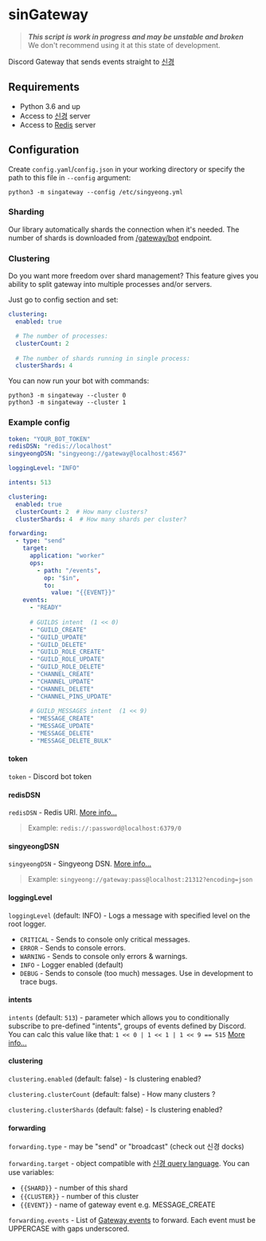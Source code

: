 # sinGateway
> _**This script is work in progress and may be unstable and broken**_ \
> We don't recommend using it at this state of development.

Discord Gateway that sends events straight to [신경](https://github.com/queer/singyeong)

## Requirements

- Python 3.6 and up
- Access to [신경](https://github.com/queer/singyeong) server
- Access to [Redis](https://redis.io/download) server

## Configuration

Create `config.yaml`/`config.json` in your working directory or specify the path to this file in `--config` argument:

```shell
python3 -m singateway --config /etc/singyeong.yml
```

### Sharding
Our library automatically shards the connection when it's needed. The number of shards is downloaded from [/gateway/bot](https://discord.com/developers/docs/topics/gateway#get-gateway-bot) endpoint.

### Clustering
Do you want more freedom over shard management?
This feature gives you ability to split gateway into multiple processes and/or servers.

Just go to config section and set:
```yaml
clustering:
  enabled: true

  # The number of processes:
  clusterCount: 2
  
  # The number of shards running in single process:
  clusterShards: 4
```

You can now run your bot with commands:

```shell
python3 -m singateway --cluster 0
python3 -m singateway --cluster 1
```

### Example config

```yaml
token: "YOUR_BOT_TOKEN"
redisDSN: "redis://localhost"
singyeongDSN: "singyeong://gateway@localhost:4567"

loggingLevel: "INFO"

intents: 513 

clustering:
  enabled: true
  clusterCount: 2  # How many clusters?
  clusterShards: 4  # How many shards per cluster?

forwarding:
  - type: "send"
    target:
      application: "worker"
      ops:
        - path: "/events",
          op: "$in",
          to:
            value: "{{EVENT}}"
    events:
      - "READY"
      
      # GUILDS intent  (1 << 0)
      - "GUILD_CREATE"
      - "GUILD_UPDATE"
      - "GUILD_DELETE"
      - "GUILD_ROLE_CREATE"
      - "GUILD_ROLE_UPDATE"
      - "GUILD_ROLE_DELETE"
      - "CHANNEL_CREATE"
      - "CHANNEL_UPDATE"
      - "CHANNEL_DELETE"
      - "CHANNEL_PINS_UPDATE"
      
      # GUILD_MESSAGES intent  (1 << 9)
      - "MESSAGE_CREATE"
      - "MESSAGE_UPDATE"
      - "MESSAGE_DELETE"
      - "MESSAGE_DELETE_BULK"
```
#### token
`token` - Discord bot token


#### redisDSN
`redisDSN` - Redis URI. [More info...](https://www.iana.org/assignments/uri-schemes/prov/redis)

> Example: `redis://:password@localhost:6379/0`

#### singyeongDSN
`singyeongDSN` - Singyeong DSN. [More info...](https://github.com/queer/singyeong/blob/master/PROTOCOL.md#basic-%EC%8B%A0%EA%B2%BD-lifecycle)

> Example: `singyeong://gateway:pass@localhost:21312?encoding=json`

#### loggingLevel

`loggingLevel` (default: INFO) - Logs a message with specified level on the root logger. 
  - `CRITICAL` - Sends to console only critical messages.
  - `ERROR` - Sends to console errors.
  - `WARNING` - Sends to console only errors & warnings.
  - `INFO` - Logger enabled (default)
  - `DEBUG` - Sends to console (too much) messages. Use in development to trace bugs.

#### intents

`intents` (default: `513`) - parameter which allows you to conditionally subscribe to pre-defined "intents", groups of events defined by Discord. You can calc this value like that: `1 << 0 | 1 << 1 | 1 << 9 == 515` [More info...](http://discord.dev/topics/gateway#gateway-intents)


#### clustering

`clustering.enabled` (default: false) - Is clustering enabled?

`clustering.clusterCount` (default: false) - How many clusters ?

`clustering.clusterShards` (default: false) - Is clustering enabled?


#### forwarding
`forwarding.type` - may be "send" or "broadcast" (check out 신경 docks)

`forwarding.target` - object compatible with [신경 query language](https://github.com/queer/singyeong/blob/master/PROTOCOL.md#query-formatting). 
You can use variables:
  - `{{SHARD}}` - number of this shard
  - `{{CLUSTER}}` - number of this cluster
  - `{{EVENT}}` - name of gateway event  e.g. MESSAGE_CREATE

`forwarding.events` - List of [Gateway events](https://discord.com/developers/docs/topics/gateway#commands-and-events-gateway-events) to forward. Each event must be UPPERCASE with gaps underscored.
